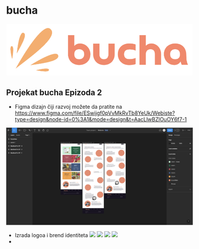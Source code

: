 # bucha
![Front](https://github.com/UPocek/bucha/blob/master/docs/bucha_logo.png)

## Projekat bucha Epizoda 2
- Figma dizajn čiji razvoj možete da pratite na https://www.figma.com/file/ESwijgf0pVvMkRvTb8YeUk/Webiste?type=design&node-id=0%3A1&mode=design&t=AacLlwBZlOuOY6f7-1

![Figma](https://github.com/UPocek/bucha/blob/master/docs/figma.png)

- Izrada logoa i brend identiteta
<img src="https://github.com/tamarailic/cruise/blob/main/docs/assets/images/Screenshot_20230203_002950.png" width="50%"></img>
<img src="https://github.com/tamarailic/cruise/blob/main/docs/assets/images/Screenshot_20230203_003040.png" width="50%"></img>
<img src="https://github.com/tamarailic/cruise/blob/main/docs/assets/images/Screenshot_20230203_004159.png" width="50%"></img>
<img src="https://github.com/tamarailic/cruise/blob/main/docs/assets/images/Screenshot_20230203_003957.png" width="50%"></img>
- 
